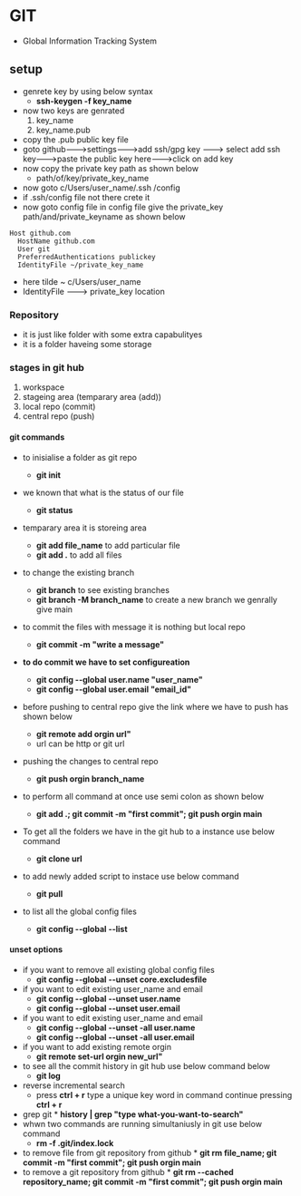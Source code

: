 # GIT
* Global Information Tracking System
## setup
* genrete key by using below syntax
    * **ssh-keygen -f key_name**
* now two keys are genrated
    1. key_name
    2. key_name.pub
* copy the .pub public key file
* goto github--->settings--->add ssh/gpg key ---> select add ssh key--->paste the public key here--->click on add key
* now copy the private key path as shown below
    * path/of/key/private_key_name
* now goto c/Users/user_name/.ssh /config
* if .ssh/config file not there crete it 
* now goto config file in config file give the private_key path/and/private_keyname as shown below
```git
Host github.com
  HostName github.com
  User git
  PreferredAuthentications publickey
  IdentityFile ~/private_key_name
```
* here tilde ~ c/Users/user_name
* IdentityFile ---> private_key location

### Repository
* it is just like folder with some extra capabulityes 
* it is a folder haveing some storage

### stages in git hub
1. workspace
2. stageing area (temparary area (add))
3. local repo (commit)
4. central repo (push)

#### git commands
* to inisialise a folder as git repo
    * **git init**
* we known that what is the status of our file
    * **git status**
* temparary area  it is storeing area
    * **git add file_name** to add particular file
    * **git add .** to add all files
* to change the existing branch 
    * **git branch**    to see existing branches
    * **git branch -M branch_name**  to create a new branch we genrally give main

* to commit the files with message it is nothing but local repo
    * **git commit -m "write a message"**
* **to do commit we have to set configureation**
    * **git config --global user.name "user_name"**
    * **git config --global user.email "email_id"**
* before pushing to central repo give the link where we have to push has shown below
    * **git remote add orgin url"**
    * url can be http or git url
* pushing the changes to central repo
    * **git push orgin branch_name**
* to perform all command at once use semi colon as shown below
    * **git add .; git commit -m "first commit"; git push orgin main**
* To get all the folders we have in the git hub to a instance use below command 
    * **git clone url**
* to add newly added script to instace use below command 
    * **git pull**
* to list all the global config files
    * **git config --global --list**
#### unset options
* if you want to remove all existing global config files
    * **git config --global  --unset core.excludesfile**
* if you want to edit existing user_name and email
    * **git config --global --unset user.name**
    * **git config --global --unset user.email**
* if you want to edit existing user_name and email
    * **git config --global --unset -all user.name**
    * **git config --global --unset -all user.email**
* if you want to add existing remote orgin
    * **git remote set-url orgin new_url"**
* to see all the commit history in git hub use below command below
    * **git log**
* reverse incremental search
    * press **ctrl + r** type a unique key word in command continue pressing **ctrl + r** 
* grep git
      * **history | grep "type what-you-want-to-search"**
* whwn two commands are running simultaniusly in git  use below command
    *  **rm -f .git/index.lock**
* to remove file from git repository from github
      * **git rm file_name; git commit -m "first commit"; git push orgin main**
* to remove a git repository from github
      * **git rm --cached repository_name; git commit -m "first commit"; git push orgin main**